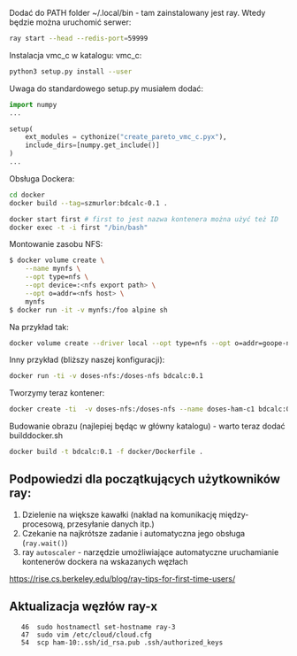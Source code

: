 Dodać do PATH folder ~/.local/bin - tam zainstalowany jest ray. Wtedy będzie można uruchomić serwer:

```bash
ray start --head --redis-port=59999
```


Instalacja vmc_c w katalogu: vmc_c:

```bash 
python3 setup.py install --user
```

Uwaga do standardowego setup.py musiałem dodać:

```python
import numpy
...

setup(
    ext_modules = cythonize("create_pareto_vmc_c.pyx"), 
    include_dirs=[numpy.get_include()]
)
...
```

Obsługa Dockera:

```bash
cd docker
docker build --tag=szmurlor:bdcalc-0.1 .

docker start first # first to jest nazwa kontenera można użyć też ID
docker exec -t -i first "/bin/bash"

```

Montowanie zasobu NFS:

```bash
$ docker volume create \
    --name mynfs \
    --opt type=nfs \
    --opt device=:<nfs export path> \
    --opt o=addr=<nfs host> \
    mynfs
$ docker run -it -v mynfs:/foo alpine sh
```

Na przykład tak:

```bash
docker volume create --driver local --opt type=nfs --opt o=addr=goope-nas-2 --opt device=:/nfs/doses doses-nf
```

Inny przykład (bliższy naszej konfiguracji):

```bash
docker run -ti -v doses-nfs:/doses-nfs bdcalc:0.1
```

Tworzymy teraz kontener:

```bash
docker create -ti  -v doses-nfs:/doses-nfs --name doses-ham-c1 bdcalc:0.1
```

Budowanie obrazu (najlepiej będąc w główny katalogu) - warto teraz dodać builddocker.sh

```bash
docker build -t bdcalc:0.1 -f docker/Dockerfile .
```

## Podpowiedzi dla początkujących użytkowników ray:

1. Dzielenie na większe kawałki (nakład na komunikację między-procesową, przesyłanie danych itp.)
2. Czekanie na najkrótsze zadanie i automatyczna jego obsługa (```ray.wait()```)
3. ray ```autoscaler``` - narzędzie umożliwiające automatyczne uruchamianie kontenerów dockera na wskazanych węzłach

https://rise.cs.berkeley.edu/blog/ray-tips-for-first-time-users/



## Aktualizacja węzłów ray-x

```
   46  sudo hostnamectl set-hostname ray-3
   47  sudo vim /etc/cloud/cloud.cfg
   54  scp ham-10:.ssh/id_rsa.pub .ssh/authorized_keys
```

